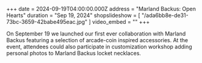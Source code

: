 +++
date = 2024-09-19T04:00:00.000Z
address = "Marland Backus: Open Hearts"
duration = "Sep 19, 2024"
shopslideshow = [ "/ada6bb8e-de31-73bc-3659-42babe495eac.jpg" ]
video_embed = ""
+++

On September 19 we launched our first ever collaboration with Marland Backus featuring a selection of arcade-coin inspired accessories. At the event, attendees could also participate in customization workshop adding personal photos to Marland Backus locket necklaces.
